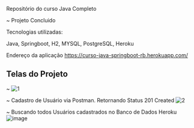 Repositório do curso Java Completo

~ Projeto Concluido

Tecnologias utilizadas:

Java, Springboot, H2, MYSQL, PostgreSQL, Heroku

Endereço da aplicação
https://curso-java-springboot-rb.herokuapp.com/

## Telas do Projeto

~ 
![1](https://user-images.githubusercontent.com/32280664/154861767-5fae42d1-bbd9-45e3-a78f-542cf643184c.jpg)

~ Cadastro de Usuário via Postman. Retornando Status 201 Created
![2](https://user-images.githubusercontent.com/32280664/154861796-976db6b8-ee56-4e96-afd5-78ce59f9c04a.jpg)

~ Buscando todos Usuários cadastrados no Banco de Dados Heroku
![image](https://user-images.githubusercontent.com/32280664/154862016-3b1cd73e-8438-43d2-aeed-411115ed90f5.png)
